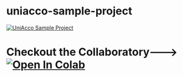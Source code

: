 # uniacco-sample-project

[![UniAcco Sample Project](https://github.com/CodePeacock/uniacco-sample-project/actions/workflows/python-app.yml/badge.svg)](https://github.com/CodePeacock/uniacco-sample-project/actions/workflows/python-app.yml)

<p>
  <h1>Checkout the Collaboratory--->
  <a href="https://colab.research.google.com/github/CodePeacock/uniacco-sample-project/blob/main/main.ipynb">
    <img src="https://colab.research.google.com/assets/colab-badge.svg" alt="Open In Colab"/>
  </a>
    </h1>
</p>
